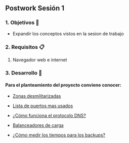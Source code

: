## Postwork Sesión 1

<div style="text-align: justify;">

### 1. Objetivos :dart:

- Expandir los conceptos vistos en la sesion de trabajo

### 2. Requisitos :clipboard:

1. Navegador web e internet

### 3. Desarrollo :rocket:

#### Para el planteamiento del proyecto conviene conocer:

- [Zonas desmilitarizadas](es.wikipedia.org/wiki/Zona_desmilitarizada_(informática))

- [Lista de puertos mas usados](https://docs.opencloud.cl/tutoriales/servidores/lista-de-puertos-mas-comunmente-utilizados.html)

- [¿Cómo funciona el protocolo DNS?](https://www.verisign.com/es_LA/website-presence/online/how-dns-works/index.xhtml)

- [Balanceadores de carga](https://www.nginx.com/resources/glossary/load-balancing/)

- [¿Cómo medir los tiempos para los backups?](https://www.itsafer.com/que-es-el-rto-y-el-rpo-en-un-plan-de-recuperacion-de-desastres-drp/)



